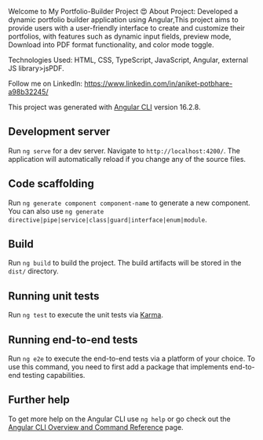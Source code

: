 
Welcome to My Portfolio-Builder Project 😍
About Project:
Developed a dynamic portfolio builder application using Angular,This project aims to provide users with a user-friendly interface to create and customize their portfolios, with features such as dynamic input fields, preview mode, Download into PDF format functionality, and color mode toggle.

Technologies Used:  HTML, CSS, TypeScript, JavaScript, Angular, external JS library>jsPDF.



Follow me on LinkedIn: https://www.linkedin.com/in/aniket-potbhare-a98b32245/

This project was generated with [Angular CLI](https://github.com/angular/angular-cli) version 16.2.8.

## Development server

Run `ng serve` for a dev server. Navigate to `http://localhost:4200/`. The application will automatically reload if you change any of the source files.

## Code scaffolding

Run `ng generate component component-name` to generate a new component. You can also use `ng generate directive|pipe|service|class|guard|interface|enum|module`.

## Build

Run `ng build` to build the project. The build artifacts will be stored in the `dist/` directory.

## Running unit tests

Run `ng test` to execute the unit tests via [Karma](https://karma-runner.github.io).

## Running end-to-end tests

Run `ng e2e` to execute the end-to-end tests via a platform of your choice. To use this command, you need to first add a package that implements end-to-end testing capabilities.

## Further help

To get more help on the Angular CLI use `ng help` or go check out the [Angular CLI Overview and Command Reference](https://angular.io/cli) page.
